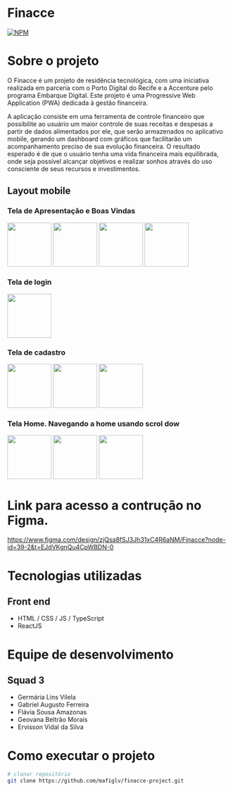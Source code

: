 # Finacce
[![NPM](https://img.shields.io/npm/l/react)](https://github.com/ervissonvidal/readme-finacce/blob/main/LICENSE) 

# Sobre o projeto

O Finacce é um projeto de residência tecnológica, com uma iniciativa realizada em parceria com o Porto Digital do Recife e a Accenture pelo programa Embarque Digital. Este projeto é uma Progressive Web Application (PWA) dedicada à gestão financeira.

A aplicação consiste em uma ferramenta de controle financeiro que possibilite ao usuário um maior controle de suas receitas e despesas a partir de dados alimentados por ele, que serão armazenados no aplicativo mobile, gerando um dashboard com gráficos que facilitarão um acompanhamento preciso de sua evolução financeira. O resultado esperado é de que o usuário tenha uma vida financeira mais equilibrada, onde seja possível alcançar objetivos e realizar sonhos através do uso consciente de seus recursos e investimentos.

## Layout mobile

### Tela de Apresentação e Boas Vindas

<img src = "https://github.com/ervissonvidal/readme-finacce/assets/145504019/595322bc-5d23-4f33-a3ba-5b903e3f586e" width="100px" />
<img src = "https://github.com/ervissonvidal/readme-finacce/assets/145504019/dba5ecb9-20bc-44d1-8391-42815ed995af" width="100px" />
<img src = "https://github.com/ervissonvidal/readme-finacce/assets/145504019/8816d9b0-0e02-42f1-9bba-1b7b9f1724c9" width="100px" />
<img src = "https://github.com/ervissonvidal/readme-finacce/assets/145504019/7e7abbaf-9b90-43d4-b328-378953b4f530" width="100px" />

### Tela de login

<img src = "https://github.com/ervissonvidal/readme-finacce/assets/145504019/0373c441-f79a-4964-8e5d-baa4114a8a09" width="100px" />


### Tela de cadastro

<img src = "https://github.com/ervissonvidal/readme-finacce/assets/145504019/0439a8e9-ae5b-4f12-a148-33a15f4a2575" width="100px" />
<img src = "(https://github.com/ervissonvidal/readme-finacce/assets/145504019/2a7a8a05-529c-4175-8cfc-081318a74ffe" width="100px" />
<img src = "https://github.com/ervissonvidal/readme-finacce/assets/145504019/45393104-e988-480b-a74e-53c0f6308625" width="100px" />


### Tela Home. Navegando a home usando scrol dow

<div aling="center">
<img src = "https://github.com/ervissonvidal/readme-finacce/assets/145504019/5e94f5a5-9b82-4011-9087-c3555177ee47" width="100px" />
<img src = "https://github.com/ervissonvidal/readme-finacce/assets/145504019/37fab3e1-7c87-4db0-8cb0-7306ed9b6580" width="100px" />
<img src = "https://github.com/ervissonvidal/readme-finacce/assets/145504019/d3b23452-0889-447c-8a79-2f02114f2d9b" width="100px" />

# Link para acesso a contrução no Figma.

https://www.figma.com/design/zjQsa8fSJ3Jh31xC4R6aNM/Finacce?node-id=39-2&t=EJdVKgnQu4CpWBDN-0



# Tecnologias utilizadas
## Front end
- HTML / CSS / JS / TypeScript
- ReactJS

# Equipe de desenvolvimento
## Squad 3
- Germária Lins Vilela
- Gabriel Augusto Ferreira
- Flávia Sousa Amazonas
- Geovana Beltrão Morais
- Ervisson Vidal da Silva


# Como executar o projeto

```bash
# clonar repositório
git clone https://github.com/mafiglv/finacce-project.git

